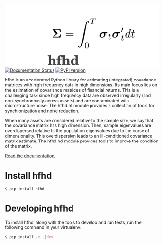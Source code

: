 
![logo](https://github.com/jpwoeltjen/hfhd/blob/master/docs/img/logo_full.png)
[![Documentation Status](https://readthedocs.org/projects/hfhd/badge/?version=latest)](https://hfhd.readthedocs.io/en/latest/?badge=latest)
[![PyPI version](https://badge.fury.io/py/hfhd.svg)](https://badge.fury.io/py/hfhd)

hfhd is an accelerated Python library for estimating (integrated) covariance matrices with high frequency data in high dimensions. Its main focus lies on the estimation of covariance matrices of financial returns. This is a challenging task since high frequency data are observed irregularly (and non-synchronously across assets) and are contaminated with microstructure noise. The hfhd.hf module provides a collection of tools for synchronization and noise reduction.

When many assets are considered relative to the sample size, we say that the covariance matrix has high dimension. Then, sample eigenvalues are overdispersed relative to the population eigenvalues due to the curse of dimensionality. This overdispersion leads to an ill-conditioned covariance matrix estimate. The hfhd.hd module provides tools to improve the condition of the matrix. 

[Read the documentation.](https://hfhd.readthedocs.io/en/latest/)

# Install hfhd
```bash
$ pip install hfhd
```

# Developing hfhd
To install hfhd, along with the tools to develop and run tests, run the following command in your virtualenv:

```bash
$ pip install -e .[dev]
```

